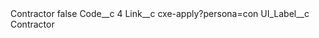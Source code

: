 <?xml version="1.0" encoding="UTF-8"?>
<CustomMetadata xmlns="http://soap.sforce.com/2006/04/metadata" xmlns:xsi="http://www.w3.org/2001/XMLSchema-instance" xmlns:xsd="http://www.w3.org/2001/XMLSchema">
    <label>Contractor</label>
    <protected>false</protected>
    <values>
        <field>Code__c</field>
        <value xsi:type="xsd:string">4</value>
    </values>
    <values>
        <field>Link__c</field>
        <value xsi:type="xsd:string">cxe-apply?persona=con</value>
    </values>
    <values>
        <field>UI_Label__c</field>
        <value xsi:type="xsd:string">Contractor</value>
    </values>
</CustomMetadata>
